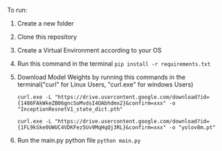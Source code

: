 To run:

1. Create a new folder

2. Clone this repository

3. Create a Virtual Environment according to your OS

3. Run this command in the terminal ```pip install -r requirements.txt```

4. Download Model Weights by running this commands in the terminal("curl" for Linux Users, "curl.exe" for windows Users)

    ```curl.exe -L "https://drive.usercontent.google.com/download?id={1486FAkWkeZB06gncSoMvdsI4OAbhdmx2}&confirm=xxx" -o "InceptionResnetV1_state_dict.pth"```

    ```curl.exe -L "https://drive.usercontent.google.com/download?id={1FL9kSke0UWUC4VDKFez5Uv9MqHqQj3RL}&confirm=xxx" -o "yolov8m.pt"```

4. Run the main.py python file ```python main.py```

